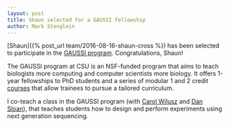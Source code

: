 ```yaml
---
layout: post
title: Shaun selected for a GAUSSI fellowship
author: Mark Stenglein
---
```


[Shaun]({% post_url team/2016-08-16-shaun-cross %}) has been selected to participate in the [GAUSSI program](http://gaussi.colostate.edu/).  Congratulations, Shaun!

The GAUSSI program at CSU is an NSF-funded program that aims to teach biologists more computing and computer scientists more biology. It offers 1-year fellowships to PhD students and a series of modular 1 and 2 credit [courses](http://gaussi.colostate.edu/curriculum/fallcourses/) that allow trainees to pursue a tailored curriculum.

I co-teach a class in the GAUSSI program (with [Carol Wilusz](http://csu-cvmbs.colostate.edu/academics/mip/Pages/Carol-Wilusz.aspx) and [Dan Sloan](http://www.biology.colostate.edu/people/dbsloan/)), that teaches students how to design and perform experiments using next generation sequencing. 

